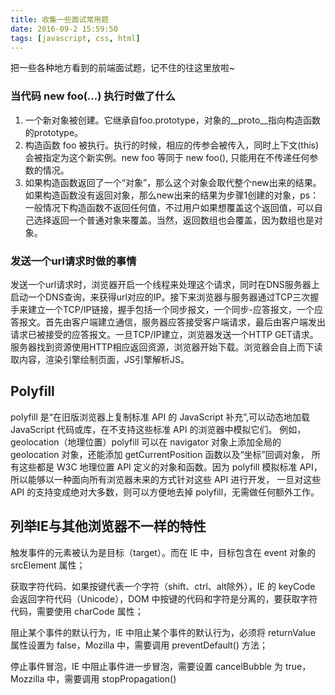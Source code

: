 ```yaml
---
title: 收集一些面试常用题
date: 2016-09-2 15:59:50
tags: [javascript, css, html]
---
```

把一些各种地方看到的前端面试题，记不住的往这里放啦~
### 当代码 new foo(...) 执行时做了什么
1. 一个新对象被创建。它继承自foo.prototype，对象的__proto__指向构造函数的prototype。
2. 构造函数 foo 被执行。执行的时候，相应的传参会被传入，同时上下文(this)会被指定为这个新实例。new foo 等同于 new foo(), 只能用在不传递任何参数的情况。
3. 如果构造函数返回了一个“对象”，那么这个对象会取代整个new出来的结果。如果构造函数没有返回对象，那么new出来的结果为步骤1创建的对象，ps：一般情况下构造函数不返回任何值，不过用户如果想覆盖这个返回值，可以自己选择返回一个普通对象来覆盖。当然，返回数组也会覆盖，因为数组也是对象。
<!--more-->

### 发送一个url请求时做的事情
发送一个url请求时，浏览器开启一个线程来处理这个请求，同时在DNS服务器上启动一个DNS查询，来获得url对应的IP。接下来浏览器与服务器通过TCP三次握手来建立一个TCP/IP链接，握手包括一个同步报文，一个同步-应答报文，一个应答报文。首先由客户端建立通信，服务器应答接受客户端请求，最后由客户端发出请求已被接受的应答报文。一旦TCP/IP建立，浏览器发送一个HTTP GET请求。服务器找到资源使用HTTP相应返回资源，浏览器开始下载。浏览器会自上而下读取内容，渲染引擎绘制页面，JS引擎解析JS。

## Polyfill
polyfill 是“在旧版浏览器上复制标准 API 的 JavaScript 补充”,可以动态地加载 JavaScript 代码或库，在不支持这些标准 API 的浏览器中模拟它们。
例如，geolocation（地理位置）polyfill 可以在 navigator 对象上添加全局的 geolocation 对象，还能添加 getCurrentPosition 函数以及“坐标”回调对象，
所有这些都是 W3C 地理位置 API 定义的对象和函数。因为 polyfill 模拟标准 API，所以能够以一种面向所有浏览器未来的方式针对这些 API 进行开发，
一旦对这些 API 的支持变成绝对大多数，则可以方便地去掉 polyfill，无需做任何额外工作。

## 列举IE与其他浏览器不一样的特性
触发事件的元素被认为是目标（target）。而在 IE 中，目标包含在 event 对象的 srcElement 属性；

获取字符代码、如果按键代表一个字符（shift、ctrl、alt除外），IE 的 keyCode 会返回字符代码（Unicode），DOM 中按键的代码和字符是分离的，要获取字符代码，需要使用 charCode 属性；

阻止某个事件的默认行为，IE 中阻止某个事件的默认行为，必须将 returnValue 属性设置为 false，Mozilla 中，需要调用 preventDefault() 方法；

停止事件冒泡，IE 中阻止事件进一步冒泡，需要设置 cancelBubble 为 true，Mozzilla 中，需要调用 stopPropagation()
